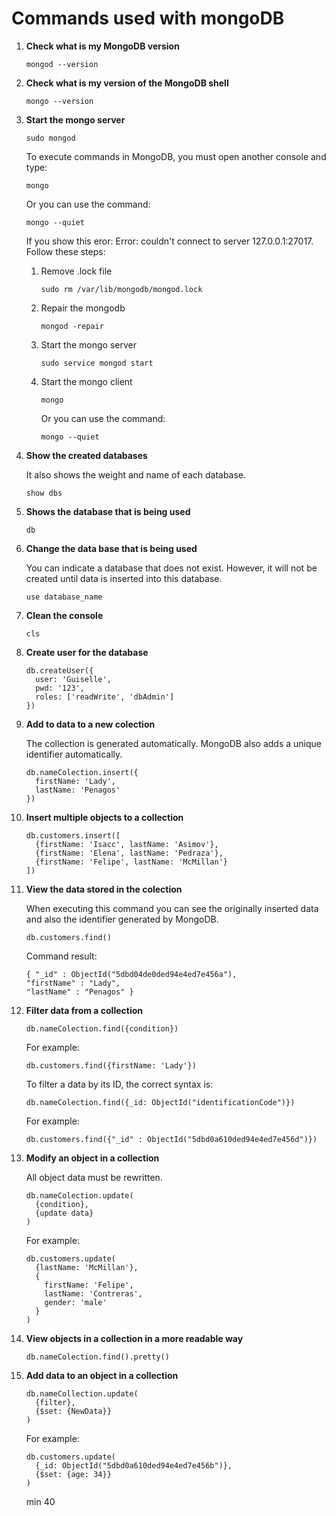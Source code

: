 # Commands used with mongoDB

1. **Check what is my MongoDB version**
	
	```
	mongod --version
	```

1. **Check what is my version of the MongoDB shell**
	
	```
	mongo --version
	```

1. **Start the mongo server**

	```
	sudo mongod
	```

	To execute commands in MongoDB, you must open another console and type:

	```
	mongo
	```

	Or you can use the command:

	```
	mongo --quiet
	```

	If you show this eror: Error: couldn't connect to server 127.0.0.1:27017.
	Follow these steps:

	1. Remove .lock file
	
		```
		sudo rm /var/lib/mongodb/mongod.lock
		```
	1. Repair the mongodb

		```
		mongod -repair
		```

	1. Start the mongo server

		```
		sudo service mongod start
		```

	1. Start the mongo client

		```
		mongo
		```

		Or you can use the command:

		```
		mongo --quiet
		```

1. **Show the created databases**

	It also shows the weight and name of each database.

	```
	show dbs
	```

1. **Shows the database that is being used**

	```
	db
	```

1. **Change the data base that is being used**

	You can indicate a database that does not exist. However, it will not be 
	created until data is inserted into this database.

	```
	use database_name
	```

1. **Clean the console**
	
	```
	cls
	```

1. **Create user for the database**

	```
	db.createUser({
	  user: 'Guiselle',
	  pwd: '123',
	  roles: ['readWrite', 'dbAdmin']
	})
	```
1. **Add to data to a new colection**

	The collection is generated automatically. MongoDB also adds a unique
	identifier automatically.

	```
	db.nameColection.insert({
	  firstName: 'Lady',
	  lastName: 'Penagos'
	})
	```
1. **Insert multiple objects to a collection**

	```
	db.customers.insert([
	  {firstName: 'Isacc', lastName: 'Asimov'},
	  {firstName: 'Elena', lastName: 'Pedraza'},
	  {firstName: 'Felipe', lastName: 'McMillan'}
	])
	```

1. **View the data stored in the colection**
	
	When executing this command you can see the originally inserted data and
	also the identifier generated by MongoDB.

	```
	db.customers.find()
	```

	Command result:

	```
	{ "_id" : ObjectId("5dbd04de0ded94e4ed7e456a"), 
	"firstName" : "Lady", 
	"lastName" : "Penagos" }
	```

1. **Filter data from a collection**
	
	```
	db.nameColection.find({condition})
	```

	For example:

	```
	db.customers.find({firstName: 'Lady'})
	```

	To filter a data by its ID, the correct syntax is:

	```
	db.nameColection.find({_id: ObjectId("identificationCode")})
	```

	For example:

	```
	db.customers.find({"_id" : ObjectId("5dbd0a610ded94e4ed7e456d")})
	```

1. **Modify an object in a collection**
	
	All object data must be rewritten.

	```
	db.nameColection.update(
	  {condition},
	  {update data}
	)
	```

	For example:

	```
	db.customers.update(
	  {lastName: 'McMillan'},
	  {
		firstName: 'Felipe',
		lastName: 'Contreras',
		gender: 'male'
	  }
	)
	```

1. **View objects in a collection in a more readable way**

	```
	db.nameColection.find().pretty()
	```

1. **Add data to an object in a collection**
	
	```
	db.nameCollection.update(
	  {filter},
	  {$set: {NewData}}
	)
	```

	For example:

	```
	db.customers.update(
	  {_id: ObjectId("5dbd0a610ded94e4ed7e456b")},
	  {$set: {age: 34}}
	)
	```
	min 40

